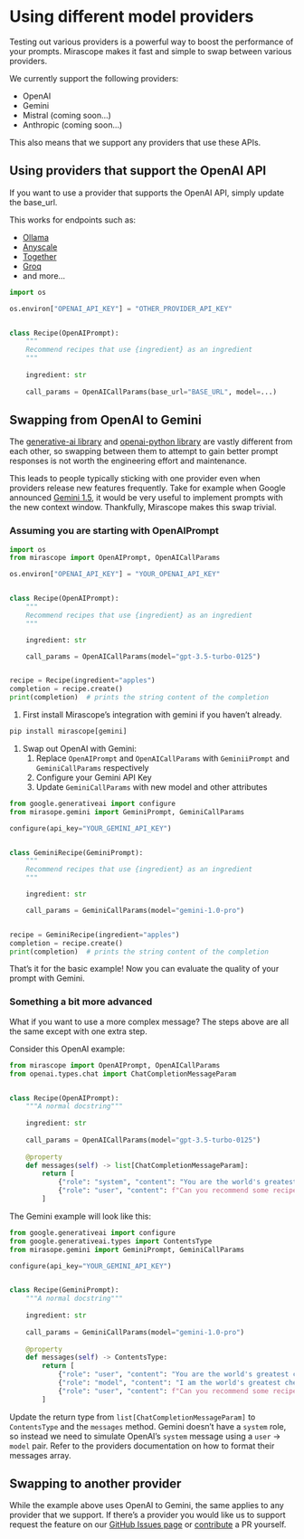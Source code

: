 # Using different model providers

Testing out various providers is a powerful way to boost the performance of your prompts. Mirascope makes it fast and simple to swap between various providers.

We currently support the following providers:

- OpenAI
- Gemini
- Mistral (coming soon...)
- Anthropic (coming soon...)

This also means that we support any providers that use these APIs.

## Using providers that support the OpenAI API

If you want to use a provider that supports the OpenAI API, simply update the base_url. 

This works for endpoints such as:

- [Ollama](https://ollama.com/)
- [Anyscale](https://www.anyscale.com/)
- [Together](https://www.together.ai/)
- [Groq](https://groq.com/)
- and more…

```python
import os

os.environ["OPENAI_API_KEY"] = "OTHER_PROVIDER_API_KEY"


class Recipe(OpenAIPrompt):
    """
    Recommend recipes that use {ingredient} as an ingredient
    """
  
    ingredient: str
  
    call_params = OpenAICallParams(base_url="BASE_URL", model=...)
```

## Swapping from OpenAI to Gemini

The [generative-ai library](https://github.com/GoogleCloudPlatform/generative-ai?tab=readme-ov-file) and [openai-python library](https://github.com/openai/openai-python) are vastly different from each other, so swapping between them to attempt to gain better prompt responses is not worth the engineering effort and maintenance. 

This leads to people typically sticking with one provider even when providers release new features frequently. Take for example when Google announced [Gemini 1.5](https://blog.google/technology/ai/google-gemini-next-generation-model-february-2024/#gemini-15), it would be very useful to implement prompts with the new context window. Thankfully, Mirascope makes this swap trivial.

### Assuming you are starting with OpenAIPrompt

```python
import os
from mirascope import OpenAIPrompt, OpenAICallParams

os.environ["OPENAI_API_KEY"] = "YOUR_OPENAI_API_KEY"


class Recipe(OpenAIPrompt):
    """
    Recommend recipes that use {ingredient} as an ingredient
    """

    ingredient: str

    call_params = OpenAICallParams(model="gpt-3.5-turbo-0125")


recipe = Recipe(ingredient="apples")
completion = recipe.create()
print(completion)  # prints the string content of the completion
```

1. First install Mirascope’s integration with gemini if you haven’t already.

```python
pip install mirascope[gemini]
```

1. Swap out OpenAI with Gemini:
    1. Replace `OpenAIPrompt` and `OpenAICallParams` with `GeminiiPrompt` and `GeminiCallParams` respectively 
    2. Configure your Gemini API Key
    3. Update `GeminiCallParams` with new model and other attributes

```python
from google.generativeai import configure
from mirasope.gemini import GeminiPrompt, GeminiCallParams

configure(api_key="YOUR_GEMINI_API_KEY")


class GeminiRecipe(GeminiPrompt):
    """
    Recommend recipes that use {ingredient} as an ingredient
    """

    ingredient: str

    call_params = GeminiCallParams(model="gemini-1.0-pro")


recipe = GeminiRecipe(ingredient="apples")
completion = recipe.create()
print(completion)  # prints the string content of the completion
```

That’s it for the basic example! Now you can evaluate the quality of your prompt with Gemini.

### Something a bit more advanced

What if you want to use a more complex message? The steps above are all the same except with one extra step.

Consider this OpenAI example:

```python
from mirascope import OpenAIPrompt, OpenAICallParams
from openai.types.chat import ChatCompletionMessageParam


class Recipe(OpenAIPrompt):
    """A normal docstring"""
    
    ingredient: str
    
    call_params = OpenAICallParams(model="gpt-3.5-turbo-0125")
    
    @property
    def messages(self) -> list[ChatCompletionMessageParam]:
        return [
            {"role": "system", "content": "You are the world's greatest chef."},
            {"role": "user", "content": f"Can you recommend some recipes that use {self.ingredient} as an ingredient?"},
        ]
```

The Gemini example will look like this:

```python
from google.generativeai import configure
from google.generativeai.types import ContentsType
from mirasope.gemini import GeminiPrompt, GeminiCallParams

configure(api_key="YOUR_GEMINI_API_KEY")


class Recipe(GeminiPrompt):
    """A normal docstring"""
    
    ingredient: str
    
    call_params = GeminiCallParams(model="gemini-1.0-pro")
    
    @property
    def messages(self) -> ContentsType:
        return [
            {"role": "user", "content": "You are the world's greatest chef."},
            {"role": "model", "content": "I am the world's greatest chef."},
            {"role": "user", "content": f"Can you recommend some recipes that use {self.ingredient} as an ingredient?"},
        ]
```

Update the return type from `list[ChatCompletionMessageParam]` to `ContentsType` and the `messages` method. Gemini doesn’t have a `system` role, so instead we need to simulate OpenAI’s `system` message using a `user` → `model` pair. Refer to the providers documentation on how to format their messages array.

## Swapping to another provider

While the example above uses OpenAI to Gemini, the same applies to any provider that we support. If there’s a provider you would like us to support request the feature on our [GitHub Issues page](https://github.com/Mirascope/mirascope/issues) or [contribute](../CONTRIBUTING.md) a PR yourself.

